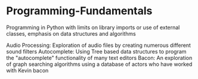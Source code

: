 # Programming-Fundamentals

Programming in Python with limits on library imports or use of external classes, emphasis on data structures and algorithms

Audio Processing: Exploration of audio files by creating numerous different sound filters
Autocomplete: Using Tree based data structures to program the "autocomplete" functionality of many text editors
Bacon: An exploration of graph searching algorithms using a database of actors who have worked with Kevin bacon
